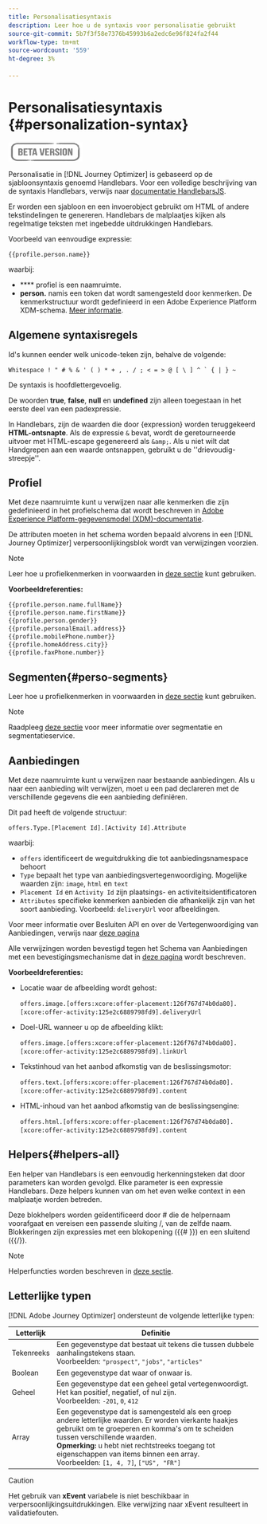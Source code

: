 ```yaml
---
title: Personalisatiesyntaxis
description: Leer hoe u de syntaxis voor personalisatie gebruikt
source-git-commit: 5b7f3f58e7376b45993b6a2edc6e96f824fa2f44
workflow-type: tm+mt
source-wordcount: '559'
ht-degree: 3%

---
```



# Personalisatiesyntaxis {#personalization-syntax}

![](../assets/do-not-localize/badge.png)

Personalisatie in [!DNL Journey Optimizer] is gebaseerd op de sjabloonsyntaxis genoemd Handlebars.
Voor een volledige beschrijving van de syntaxis Handlebars, verwijs naar [documentatie HandlebarsJS](https://handlebarsjs.com/).

Er worden een sjabloon en een invoerobject gebruikt om HTML of andere tekstindelingen te genereren. Handlebars de malplaatjes kijken als regelmatige teksten met ingebedde uitdrukkingen Handlebars.

Voorbeeld van eenvoudige expressie:

```
{{profile.person.name}}
```

waarbij:

* **** profiel is een naamruimte.
* **person.** namis een token dat wordt samengesteld door kenmerken. De kenmerkstructuur wordt gedefinieerd in een Adobe Experience Platform XDM-schema. [Meer informatie](https://experienceleague.adobe.com/docs/experience-platform/xdm/home.html?lang=nl).

## Algemene syntaxisregels

Id&#39;s kunnen eender welk unicode-teken zijn, behalve de volgende:

```
Whitespace ! " # % & ' ( ) * + , . / ; < = > @ [ \ ] ^ ` { | } ~
```

De syntaxis is hoofdlettergevoelig.

De woorden **true**, **false**, **null** en **undefined** zijn alleen toegestaan in het eerste deel van een padexpressie.

In Handlebars, zijn de waarden die door {expression} worden teruggekeerd **HTML-ontsnapte**. Als de expressie `&` bevat, wordt de geretourneerde uitvoer met HTML-escape gegenereerd als `&amp;`. Als u niet wilt dat Handgrepen aan een waarde ontsnappen, gebruikt u de &#39;&#39;drievoudig-streepje&#39;&#39;.

## Profiel

Met deze naamruimte kunt u verwijzen naar alle kenmerken die zijn gedefinieerd in het profielschema dat wordt beschreven in [Adobe Experience Platform-gegevensmodel (XDM)-documentatie](https://experienceleague.adobe.com/docs/experience-platform/xdm/home.html).

De attributen moeten in het schema worden bepaald alvorens in een [!DNL Journey Optimizer] verpersoonlijkingsblok wordt van verwijzingen voorzien.

>[!NOTE]
>
>Leer hoe u profielkenmerken in voorwaarden in [deze sectie](functions/helpers.md#if-function) kunt gebruiken.

**Voorbeeldreferenties:**

```
{{profile.person.name.fullName}}
{{profile.person.name.firstName}}
{{profile.person.gender}}
{{profile.personalEmail.address}}
{{profile.mobilePhone.number}}
{{profile.homeAddress.city}}
{{profile.faxPhone.number}}
```

## Segmenten{#perso-segments}

Leer hoe u profielkenmerken in voorwaarden in [deze sectie](functions/helpers.md#if-function) kunt gebruiken.

>[!NOTE]
>Raadpleeg [deze sectie](../segment/about-segments.md) voor meer informatie over segmentatie en segmentatieservice.


## Aanbiedingen

Met deze naamruimte kunt u verwijzen naar bestaande aanbiedingen.
Als u naar een aanbieding wilt verwijzen, moet u een pad declareren met de verschillende gegevens die een aanbieding definiëren.

Dit pad heeft de volgende structuur:

```
offers.Type.[Placement Id].[Activity Id].Attribute
```

waarbij:

* `offers` identificeert de weguitdrukking die tot aanbiedingsnamespace behoort
* `Type`  bepaalt het type van aanbiedingsvertegenwoordiging. Mogelijke waarden zijn: `image`, `html` en `text`
* `Placement Id` en  `Activity Id` zijn plaatsings- en activiteitsidentificatoren
* `Attributes` specifieke kenmerken aanbieden die afhankelijk zijn van het soort aanbieding. Voorbeeld: `deliveryUrl` voor afbeeldingen.

Voor meer informatie over Besluiten API en over de Vertegenwoordiging van Aanbiedingen, verwijs naar [deze pagina](../../using/offers/api-reference/decisions-api/deliver-offers.md)

Alle verwijzingen worden bevestigd tegen het Schema van Aanbiedingen met een bevestigingsmechanisme dat in [deze pagina](personalization-validation.md) wordt beschreven.

**Voorbeeldreferenties:**

* Locatie waar de afbeelding wordt gehost:

   `offers.image.[offers:xcore:offer-placement:126f767d74b0da80].[xcore:offer-activity:125e2c6889798fd9].deliveryUrl`

* Doel-URL wanneer u op de afbeelding klikt:

   `offers.image.[offers:xcore:offer-placement:126f767d74b0da80].[xcore:offer-activity:125e2c6889798fd9].linkUrl`

* Tekstinhoud van het aanbod afkomstig van de beslissingsmotor:

   `offers.text.[offers:xcore:offer-placement:126f767d74b0da80].[xcore:offer-activity:125e2c6889798fd9].content`

* HTML-inhoud van het aanbod afkomstig van de beslissingsengine:

   `offers.html.[offers:xcore:offer-placement:126f767d74b0da80].[xcore:offer-activity:125e2c6889798fd9].content`


## Helpers{#helpers-all}

Een helper van Handlebars is een eenvoudig herkenningsteken dat door parameters kan worden gevolgd.
Elke parameter is een expressie Handlebars. Deze helpers kunnen van om het even welke context in een malplaatje worden betreden.

Deze blokhelpers worden geïdentificeerd door # die de helpernaam voorafgaat en vereisen een passende sluiting /, van de zelfde naam.
Blokkeringen zijn expressies met een blokopening ({{# }}) en een sluitend ({{/}).


>[!NOTE]
>
>Helperfuncties worden beschreven in [deze sectie](functions/helpers.md).


## Letterlijke typen

[!DNL Adobe Journey Optimizer] ondersteunt de volgende letterlijke typen:

| Letterlijk | Definitie |
| ------- | ---------- |
| Tekenreeks | Een gegevenstype dat bestaat uit tekens die tussen dubbele aanhalingstekens staan. <br>Voorbeelden: `"prospect"`, `"jobs"`, `"articles"` |
| Boolean | Een gegevenstype dat waar of onwaar is. |
| Geheel | Een gegevenstype dat een geheel getal vertegenwoordigt. Het kan positief, negatief, of nul zijn. <br>Voorbeelden: `-201`, `0`, `412` |
| Array | Een gegevenstype dat is samengesteld als een groep andere letterlijke waarden. Er worden vierkante haakjes gebruikt om te groeperen en komma&#39;s om te scheiden tussen verschillende waarden. <br> **Opmerking:** u hebt niet rechtstreeks toegang tot eigenschappen van items binnen een array. <br> Voorbeelden: `[1, 4, 7]`, `["US", "FR"]` |

>[!CAUTION]
>
>Het gebruik van **xEvent** variabele is niet beschikbaar in verpersoonlijkingsuitdrukkingen. Elke verwijzing naar xEvent resulteert in validatiefouten.
